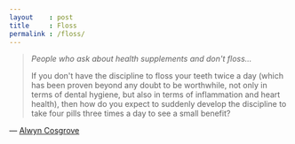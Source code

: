 ```yaml
---
layout    : post
title     : Floss
permalink : /floss/
---
```


> _People who ask about health supplements and don't floss..._
>
> If you don't have the discipline to floss your teeth twice a day (which has
> been proven beyond any doubt to be worthwhile, not only in terms of dental
> hygiene, but also in terms of inflammation and heart health), then how do you
> expect to suddenly develop the discipline to take four pills three times a day
> to see a small benefit?

&mdash; [Alwyn Cosgrove](https://www.t-nation.com/training/if-its-not-cosgrove-its-crap)
